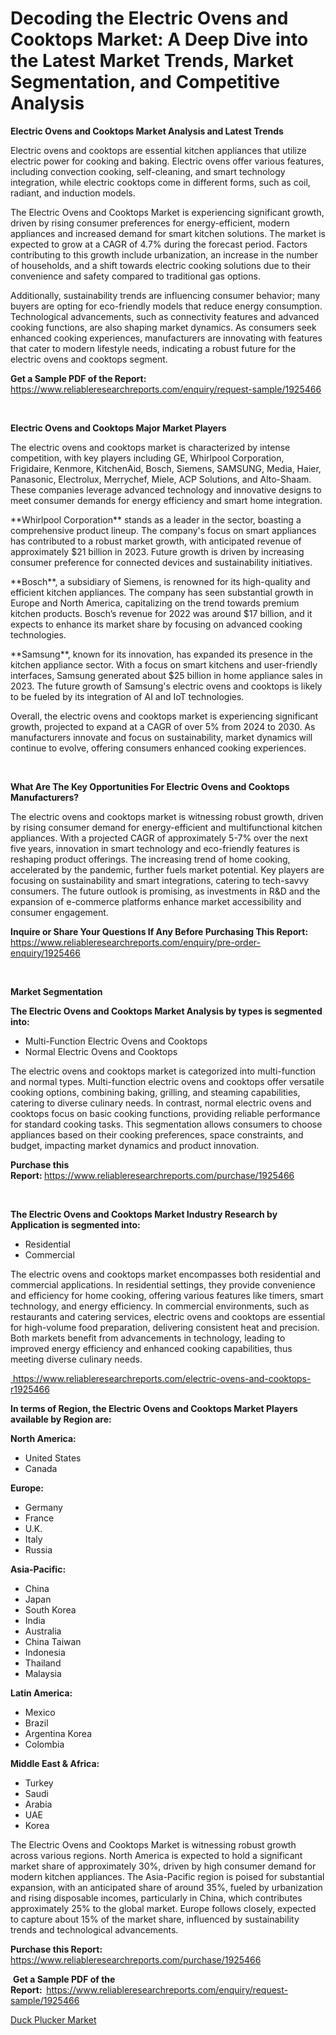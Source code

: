 <p><h1>Decoding the Electric Ovens and Cooktops Market: A Deep Dive into the Latest Market Trends, Market Segmentation, and Competitive Analysis</h1></p><p><strong>Electric Ovens and Cooktops Market Analysis and Latest Trends</strong></p>
<p><p>Electric ovens and cooktops are essential kitchen appliances that utilize electric power for cooking and baking. Electric ovens offer various features, including convection cooking, self-cleaning, and smart technology integration, while electric cooktops come in different forms, such as coil, radiant, and induction models. </p><p>The Electric Ovens and Cooktops Market is experiencing significant growth, driven by rising consumer preferences for energy-efficient, modern appliances and increased demand for smart kitchen solutions. The market is expected to grow at a CAGR of 4.7% during the forecast period. Factors contributing to this growth include urbanization, an increase in the number of households, and a shift towards electric cooking solutions due to their convenience and safety compared to traditional gas options.</p><p>Additionally, sustainability trends are influencing consumer behavior; many buyers are opting for eco-friendly models that reduce energy consumption. Technological advancements, such as connectivity features and advanced cooking functions, are also shaping market dynamics. As consumers seek enhanced cooking experiences, manufacturers are innovating with features that cater to modern lifestyle needs, indicating a robust future for the electric ovens and cooktops segment.</p></p>
<p><strong>Get a Sample PDF of the Report:&nbsp;</strong> <a href="https://www.reliableresearchreports.com/enquiry/request-sample/1925466?utm_campaign=2395&utm_medium=2&utm_source=Github&utm_content=ia&utm_term=11042025&utm_id=electric-ovens-and-cooktops">https://www.reliableresearchreports.com/enquiry/request-sample/1925466</a></p>
<p>&nbsp;</p>
<p><strong>Electric Ovens and Cooktops Major Market Players</strong></p>
<p><p>The electric ovens and cooktops market is characterized by intense competition, with key players including GE, Whirlpool Corporation, Frigidaire, Kenmore, KitchenAid, Bosch, Siemens, SAMSUNG, Media, Haier, Panasonic, Electrolux, Merrychef, Miele, ACP Solutions, and Alto-Shaam. These companies leverage advanced technology and innovative designs to meet consumer demands for energy efficiency and smart home integration.</p><p>**Whirlpool Corporation** stands as a leader in the sector, boasting a comprehensive product lineup. The company's focus on smart appliances has contributed to a robust market growth, with anticipated revenue of approximately $21 billion in 2023. Future growth is driven by increasing consumer preference for connected devices and sustainability initiatives.</p><p>**Bosch**, a subsidiary of Siemens, is renowned for its high-quality and efficient kitchen appliances. The company has seen substantial growth in Europe and North America, capitalizing on the trend towards premium kitchen products. Bosch’s revenue for 2022 was around $17 billion, and it expects to enhance its market share by focusing on advanced cooking technologies.</p><p>**Samsung**, known for its innovation, has expanded its presence in the kitchen appliance sector. With a focus on smart kitchens and user-friendly interfaces, Samsung generated about $25 billion in home appliance sales in 2023. The future growth of Samsung's electric ovens and cooktops is likely to be fueled by its integration of AI and IoT technologies.</p><p>Overall, the electric ovens and cooktops market is experiencing significant growth, projected to expand at a CAGR of over 5% from 2024 to 2030. As manufacturers innovate and focus on sustainability, market dynamics will continue to evolve, offering consumers enhanced cooking experiences.</p></p>
<p>&nbsp;</p>
<p><strong>What Are The Key Opportunities For Electric Ovens and Cooktops Manufacturers?</strong></p>
<p><p>The electric ovens and cooktops market is witnessing robust growth, driven by rising consumer demand for energy-efficient and multifunctional kitchen appliances. With a projected CAGR of approximately 5-7% over the next five years, innovation in smart technology and eco-friendly features is reshaping product offerings. The increasing trend of home cooking, accelerated by the pandemic, further fuels market potential. Key players are focusing on sustainability and smart integrations, catering to tech-savvy consumers. The future outlook is promising, as investments in R&D and the expansion of e-commerce platforms enhance market accessibility and consumer engagement.</p></p>
<p><strong>Inquire or Share Your Questions If Any Before Purchasing This Report:</strong> <a href="https://www.reliableresearchreports.com/enquiry/pre-order-enquiry/1925466?utm_campaign=2395&utm_medium=2&utm_source=Github&utm_content=ia&utm_term=11042025&utm_id=electric-ovens-and-cooktops">https://www.reliableresearchreports.com/enquiry/pre-order-enquiry/1925466</a></p>
<p>&nbsp;</p>
<p><strong>Market Segmentation</strong></p>
<p><strong>The Electric Ovens and Cooktops Market Analysis by types is segmented into:</strong></p>
<p><ul><li>Multi-Function Electric Ovens and Cooktops</li><li>Normal Electric Ovens and Cooktops</li></ul></p>
<p><p>The electric ovens and cooktops market is categorized into multi-function and normal types. Multi-function electric ovens and cooktops offer versatile cooking options, combining baking, grilling, and steaming capabilities, catering to diverse culinary needs. In contrast, normal electric ovens and cooktops focus on basic cooking functions, providing reliable performance for standard cooking tasks. This segmentation allows consumers to choose appliances based on their cooking preferences, space constraints, and budget, impacting market dynamics and product innovation.</p></p>
<p><strong>Purchase this Report:&nbsp;</strong><a href="https://www.reliableresearchreports.com/purchase/1925466?utm_campaign=2395&utm_medium=2&utm_source=Github&utm_content=ia&utm_term=11042025&utm_id=electric-ovens-and-cooktops">https://www.reliableresearchreports.com/purchase/1925466</a></p>
<p>&nbsp;</p>
<p><strong>The Electric Ovens and Cooktops Market Industry Research by Application is segmented into:</strong></p>
<p><ul><li>Residential</li><li>Commercial</li></ul></p>
<p><p>The electric ovens and cooktops market encompasses both residential and commercial applications. In residential settings, they provide convenience and efficiency for home cooking, offering various features like timers, smart technology, and energy efficiency. In commercial environments, such as restaurants and catering services, electric ovens and cooktops are essential for high-volume food preparation, delivering consistent heat and precision. Both markets benefit from advancements in technology, leading to improved energy efficiency and enhanced cooking capabilities, thus meeting diverse culinary needs.</p></p>
<p><a href="https://www.reliableresearchreports.com/electric-ovens-and-cooktops-r1925466?utm_campaign=2395&utm_medium=2&utm_source=Github&utm_content=ia&utm_term=11042025&utm_id=electric-ovens-and-cooktops">&nbsp;https://www.reliableresearchreports.com/electric-ovens-and-cooktops-r1925466</a></p>
<p><strong>In terms of Region, the Electric Ovens and Cooktops Market Players available by Region are:</strong></p>
<p>
    <p> <strong> North America: </strong>
        <ul>
            <li>United States</li>
            <li>Canada</li>
        </ul>
        </p> 
    <p> <strong> Europe: </strong>
        <ul>
            <li>Germany</li>
            <li>France</li>
            <li>U.K.</li>
            <li>Italy</li>
            <li>Russia</li>
        </ul>
        </p> 
    <p> <strong> Asia-Pacific: </strong>
        <ul>
            <li>China</li>
            <li>Japan</li>
            <li>South Korea</li>
            <li>India</li>
            <li>Australia</li>
            <li>China Taiwan</li>
            <li>Indonesia</li>
            <li>Thailand</li>
            <li>Malaysia</li>
        </ul>
        </p> 
    <p> <strong> Latin America: </strong>
        <ul>
            <li>Mexico</li>
            <li>Brazil</li>
            <li>Argentina Korea</li>
            <li>Colombia</li>
        </ul>
        </p> 
    <p> <strong> Middle East & Africa: </strong>
        <ul>
            <li>Turkey</li>
            <li>Saudi</li>
            <li>Arabia</li>
            <li>UAE</li>
            <li>Korea</li>
        </ul>
    </p>
    </p>
<p><p>The Electric Ovens and Cooktops Market is witnessing robust growth across various regions. North America is expected to hold a significant market share of approximately 30%, driven by high consumer demand for modern kitchen appliances. The Asia-Pacific region is poised for substantial expansion, with an anticipated share of around 35%, fueled by urbanization and rising disposable incomes, particularly in China, which contributes approximately 25% to the global market. Europe follows closely, expected to capture about 15% of the market share, influenced by sustainability trends and technological advancements.</p></p>
<p><strong>Purchase this Report: </strong><a href="https://www.reliableresearchreports.com/purchase/1925466?utm_campaign=2395&utm_medium=2&utm_source=Github&utm_content=ia&utm_term=11042025&utm_id=electric-ovens-and-cooktops">https://www.reliableresearchreports.com/purchase/1925466</a></p>
<p>&nbsp;<strong>Get a Sample PDF of the Report:&nbsp;&nbsp;</strong><a href="https://www.reliableresearchreports.com/enquiry/request-sample/1925466?utm_campaign=2395&utm_medium=2&utm_source=Github&utm_content=ia&utm_term=11042025&utm_id=electric-ovens-and-cooktops">https://www.reliableresearchreports.com/enquiry/request-sample/1925466</a></p>
<p><strong></strong></p>
<p><p><a href="https://github.com/samesdufloiw/Market-Research-Report-List-1/blob/main/duck-plucker-market.md?utm_campaign=2395&utm_medium=2&utm_source=Github&utm_content=ia&utm_term=11042025&utm_id=electric-ovens-and-cooktops">Duck Plucker Market</a></p></p>